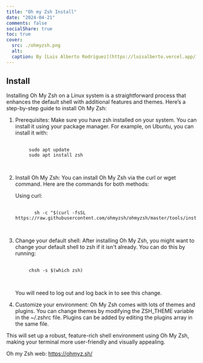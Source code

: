 ```yaml
---
title: "Oh my Zsh Install"
date: "2024-04-21"
comments: false
socialShare: true
toc: true
cover:
  src: ./ohmyzsh.png
  alt:
  caption: By [Luis Alberto Rodríguez](https://luisalberto.vercel.app/)
---
```


## Install

Installing Oh My Zsh on a Linux system is a straightforward process that
enhances the default shell with additional features and themes. Here’s a
step-by-step guide to install Oh My Zsh:

1. Prerequisites: Make sure you have zsh installed on your system. You can
   install it using your package manager. For example, on Ubuntu, you can
   install it with:

    <!-- markdownlint-disable MD033 -->
    <pre class="command-line language-bash" data-user="luis" data-host="machine">
      <code>
        sudo apt update
        sudo apt install zsh
      </code>
    </pre>

2. Install Oh My Zsh: You can install Oh My Zsh via the curl or wget command.
   Here are the commands for both methods:

   Using curl:

      <!-- markdownlint-disable MD033 -->
      <pre class="command-line language-bash" data-user="luis" data-host="machine">
        <code>
          sh -c "$(curl -fsSL https://raw.githubusercontent.com/ohmyzsh/ohmyzsh/master/tools/install.sh)"
        </code>
      </pre>

3. Change your default shell: After installing Oh My Zsh, you might want to
   change your default shell to zsh if it isn't already. You can do this by
   running:

    <!-- markdownlint-disable MD033 -->
    <pre class="command-line language-bash" data-user="luis" data-host="machine">
      <code>
        chsh -s $(which zsh)
      </code>
    </pre>

   You will need to log out and log back in to see this change.

4. Customize your environment: Oh My Zsh comes with lots of themes and plugins.
   You can change themes by modifying the ZSH_THEME variable in the ~/.zshrc
   file. Plugins can be added by editing the plugins array in the same file.

This will set up a robust, feature-rich shell environment using Oh My Zsh,
making your terminal more user-friendly and visually appealing.

Oh my Zsh web: <https://ohmyz.sh/>
